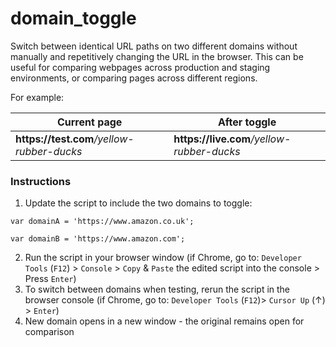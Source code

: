 # domain_toggle

Switch between identical URL paths on two different domains without manually and repetitively changing the URL in the browser.
This can be useful for comparing webpages across production and staging environments, or comparing pages across different regions.

For example: 

| Current page | After toggle |
| ------------ | -------- |
| <strong>https://<span></span>test.com</strong><em>/yellow-rubber-ducks</em>|<strong>https://<span></span>live.com</strong><em>/yellow-rubber-ducks</em>|

### Instructions

1. Update the script to include the two domains to toggle:

`var domainA = 'https://www.amazon.co.uk';`

`var domainB = 'https://www.amazon.com';`

2. Run the script in your browser window (if Chrome, go to: `Developer Tools` (`F12`) > `Console` > `Copy` & `Paste` the edited script into the console > Press `Enter`) 
3. To switch between domains when testing, rerun the script in the browser console (if Chrome, go to: `Developer Tools` (`F12`)> `Cursor Up` (&#8593;) > `Enter`)
4. New domain opens in a new window - the original remains open for comparison
